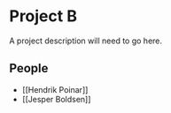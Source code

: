 # Project B
A project description will need to go here.

## People
- [[Hendrik Poinar]]
- [[Jesper Boldsen]]